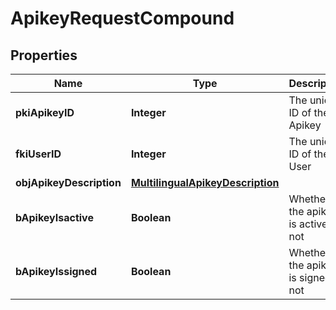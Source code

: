 

# ApikeyRequestCompound

## Properties

Name | Type | Description | Notes
------------ | ------------- | ------------- | -------------
**pkiApikeyID** | **Integer** | The unique ID of the Apikey |  [optional]
**fkiUserID** | **Integer** | The unique ID of the User | 
**objApikeyDescription** | [**MultilingualApikeyDescription**](MultilingualApikeyDescription.md) |  | 
**bApikeyIsactive** | **Boolean** | Whether the apikey is active or not |  [optional]
**bApikeyIssigned** | **Boolean** | Whether the apikey is signed or not |  [optional]




